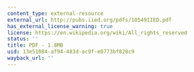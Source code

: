 ```yaml
---
content_type: external-resource
external_url: http://pubs.iied.org/pdfs/10549IIED.pdf
has_external_license_warning: true
license: https://en.wikipedia.org/wiki/All_rights_reserved
status: ''
title: PDF - 1.8MB
uid: 13e51084-af94-483d-ac9f-e0773bf828c9
wayback_url: ''
---
```

